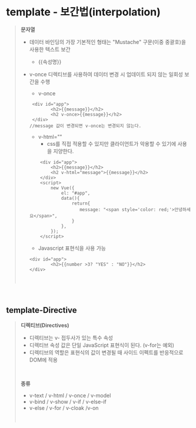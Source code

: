 # template - 보간법(interpolation)

> **문자열**
>
> * 데이터 바인딩의 가장 기본적인 형태는 "Mustache" 구문(이중 중괄호)을 사용한 텍스트 보간
>
>   * {{속성명}}
>
> * v-once 디렉티브를 사용하여 데이터 변경 시 업데이트 되지 않는 일회성 보간을 수행
>
>   * v-once
>
>   ```vue
>    <div id="app">
>           <h2>{{message}}</h2>
>           <h2 v-once>{{message}}</h2>
>    </div>
>   //message 값이 변경되면 v-once는 변경되지 않는다.
>   ```
>
>   * v-html=""
>     * css를 직접 적용할 수 있지만 클라이언트가 악용할 수 있기에 사용을 지양한다.
>
>   ```vue
>       <div id="app">
>           <h2>{{message}}</h2>
>           <h2 v-html="message">{{message}}</h2>
>       </div>
>       <script>
>           new Vue({
>               el: "#app",
>               data(){
>                   return{
>                      message: "<span style='color: red;'>안녕하세요</span>",
>                   }
>               }, 
>           });
>       </script>
>   ```
>
>   * Javascript 표현식을 사용 가능
>
>   ```vue
>   <div id="app">
>           <h2>{{number >3? "YES" : "NO"}}</h2>
>   </div>
>   ```
>
>   ​          

​            

## template-Directive

> **디렉티브(Directives)**
>
> * 디렉티브는 v- 접두사가 있는 특수 속성
> * 디렉티브 속성 값은 단일 JavaScript 표현식이 된다. (v-for는 예외)
> * 디렉티브의 역할은 표현식의 값이 변경될 때 사이드 이펙트를 반응적으로 DOM에 적용
>
> ​          
>
> **종류**
>
> * v-text / v-html / v-once / v-model
> * v-bind / v-show / v-if / v-else-if
> * v-else / v-for / v-cloak /v-on
>
> ​         

​                

